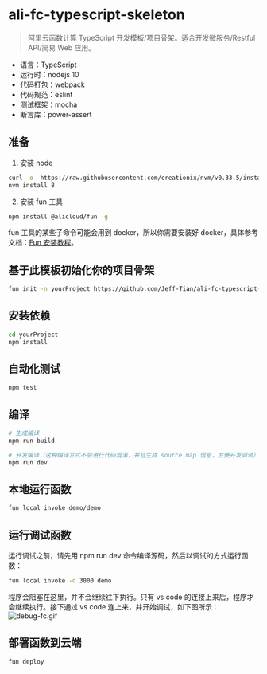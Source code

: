# ali-fc-typescript-skeleton

> 阿里云函数计算 TypeScript 开发模板/项目骨架。适合开发微服务/Restful API/简易 Web 应用。

- 语言：TypeScript
- 运行时：nodejs 10
- 代码打包：webpack
- 代码规范：eslint
- 测试框架：mocha
- 断言库：power-assert

## 准备

1. 安装 node

```bash
curl -o- https://raw.githubusercontent.com/creationix/nvm/v0.33.5/install.sh | bash
nvm install 8
```

2. 安装 fun 工具

```bash
npm install @alicloud/fun -g
```

fun 工具的某些子命令可能会用到 docker，所以你需要安装好 docker，具体参考文档：[Fun 安装教程](https://github.com/alibaba/funcraft/blob/master/docs/usage/installation-zh.md?spm=a2c4e.10696291.0.0.5c3119a4t5wfpp&file=installation-zh.md)。

## 基于此模板初始化你的项目骨架

```bash
fun init -n yourProject https://github.com/Jeff-Tian/ali-fc-typescript-skeleton.git
```

## 安装依赖

```bash
cd yourProject
npm install
```

## 自动化测试

```bash
npm test
```

## 编译

```bash
# 生成编译
npm run build

# 开发编译（这种编译方式不会进行代码混淆，并且生成 source map 信息，方便开发调试）
npm run dev
```

## 本地运行函数

```bash
fun local invoke demo/demo
```

## 运行调试函数

运行调试之前，请先用 npm run dev 命令编译源码，然后以调试的方式运行函数：

```bash
fun local invoke -d 3000 demo
```

程序会阻塞在这里，并不会继续往下执行。只有 vs code 的连接上来后，程序才会继续执行。接下通过 vs code 连上来，并开始调试，如下图所示：
![debug-fc.gif](https://i.loli.net/2019/05/08/5cd29906b8bec.gif)

## 部署函数到云端

```bash
fun deploy
```
